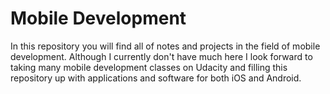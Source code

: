 # Mobile Development
In this repository you will find all of notes and projects in the field of mobile development. Although I currently don't have much here I look forward to taking many mobile development classes on Udacity and filling this repository up with applications and software for both iOS and Android.